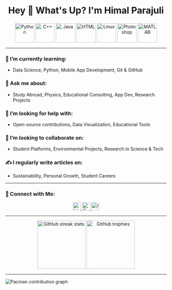 <h1 align="center">Hey 👋 What's Up? I'm Himal Parajuli</h1>

###

<div align="center">
  <!-- Custom Skills Icons -->
  <img src="https://skillicons.dev/icons?i=py" height="60" alt="Python" />
  <img src="https://skillicons.dev/icons?i=cpp" height="60" alt="C++" />
  <img src="https://skillicons.dev/icons?i=java" height="60" alt="Java" />
  <img src="https://skillicons.dev/icons?i=html" height="60" alt="HTML" />
  <img src="https://skillicons.dev/icons?i=linux" height="60" alt="Linux" />
  <img src="https://skillicons.dev/icons?i=ps" height="60" alt="Photoshop" />
  <img src="https://cdn.jsdelivr.net/gh/devicons/devicon/icons/matlab/matlab-original.svg" height="60" alt="MATLAB" />
</div>

---

### 🌱 I’m currently learning:
- Data Science, Python, Mobile App Development, Git & GitHub

### 💬 Ask me about:
- Study Abroad, Physics, Educational Consulting, App Dev, Research Projects

### 🤝 I’m looking for help with:
- Open-source contributions, Data Visualization, Educational Tools

### 👯 I’m looking to collaborate on:
- Student Platforms, Environmental Projects, Research in Science & Tech

### ✍️ I regularly write articles on:
-  Sustainability, Personal Growth, Student Careers

---

### 🔗 Connect with Me:

<div align="center">
  <a href="https://www.linkedin.com/in/himal-parajuli-a47a81269" target="_blank">
    <img src="https://img.shields.io/static/v1?message=LinkedIn&logo=linkedin&label=&color=0077B5&logoColor=white&labelColor=&style=for-the-badge" height="25" alt="LinkedIn" />
  </a>
  <a href="https://www.facebook.com/bboy.aakash.1/" target="_blank">
    <img src="https://img.shields.io/static/v1?message=Facebook&logo=facebook&label=&color=1877F2&logoColor=white&labelColor=&style=for-the-badge" height="25" alt="Facebook" />
  </a>
  <a href="https://www.instagram.com/himal_parajuli11/" target="_blank">
    <img src="https://img.shields.io/static/v1?message=Instagram&logo=instagram&label=&color=E4405F&logoColor=white&labelColor=&style=for-the-badge" height="25" alt="Instagram" />
  </a>
</div>

---

<div align="center">
  <img src="https://streak-stats.demolab.com?user=yourusername&locale=en&mode=daily&theme=dracula&hide_border=false&border_radius=5" height="150" alt="GitHub streak stats" />
  <img src="https://github-profile-trophy.vercel.app/?username=yourusername&theme=dracula&column=3&margin-w=8&margin-h=8" height="150" alt="GitHub trophies" />
</div>

---

<picture>
  <source media="(prefers-color-scheme: dark)" srcset="https://raw.githubusercontent.com/yourusername/yourusername/output/pacman-contribution-graph-dark.svg">
  <source media="(prefers-color-scheme: light)" srcset="https://raw.githubusercontent.com/yourusername/yourusername/output/pacman-contribution-graph.svg">
  <img alt="Pacman contribution graph" src="https://raw.githubusercontent.com/yourusername/yourusername/output/pacman-contribution-graph.svg">
</picture>
